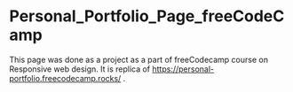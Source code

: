 # Personal_Portfolio_Page_freeCodeCamp
This page was done as a project as a part of freeCodecamp course on Responsive web design. It is replica of https://personal-portfolio.freecodecamp.rocks/ .
